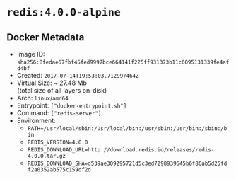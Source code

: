# `redis:4.0.0-alpine`

## Docker Metadata

- Image ID: `sha256:8fedae67fbf45fed9997bce664141f225ff931373b11c6095131339fe4afd4bf`
- Created: `2017-07-14T19:53:03.712997464Z`
- Virtual Size: ~ 27.48 Mb  
  (total size of all layers on-disk)
- Arch: `linux`/`amd64`
- Entrypoint: `["docker-entrypoint.sh"]`
- Command: `["redis-server"]`
- Environment:
  - `PATH=/usr/local/sbin:/usr/local/bin:/usr/sbin:/usr/bin:/sbin:/bin`
  - `REDIS_VERSION=4.0.0`
  - `REDIS_DOWNLOAD_URL=http://download.redis.io/releases/redis-4.0.0.tar.gz`
  - `REDIS_DOWNLOAD_SHA=d539ae309295721d5c3ed7298939645b6f86ab5d25fdf2a0352ab575c159df2d`
